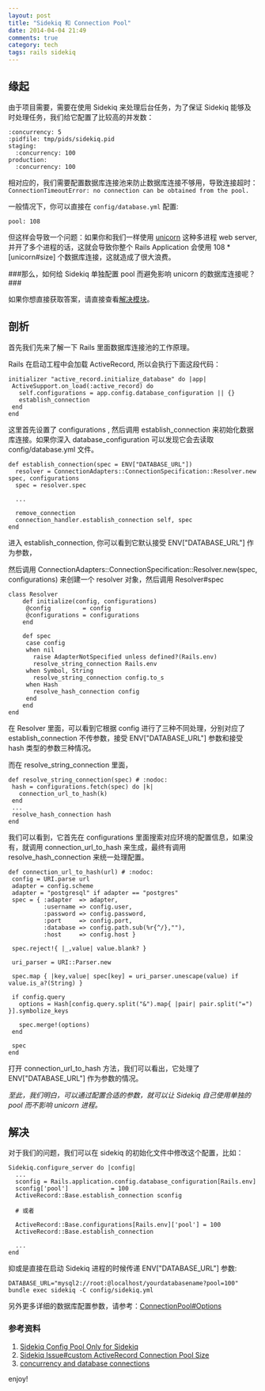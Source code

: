 ```yaml
---
layout: post
title: "Sidekiq 和 Connection Pool"
date: 2014-04-04 21:49
comments: true
category: tech
tags: rails sidekiq
---
```


## 缘起

由于项目需要，需要在使用 Sidekiq 来处理后台任务，为了保证 Sidekiq 能够及时处理任务，我们给它配置了比较高的并发数：

    :concurrency: 5
    :pidfile: tmp/pids/sidekiq.pid
    staging:
      :concurrency: 100
    production:
      :concurrency: 100

<!--more-->

相对应的，我们需要配置数据库连接池来防止数据库连接不够用，导致连接超时：`ConnectionTimeoutError: no connection can be obtained from the pool.`

一般情况下，你可以直接在 `config/database.yml` 配置:

    pool: 108

但这样会导致一个问题：如果你和我们一样使用 [unicorn](http://unicorn.bogomips.org/) 这种多进程 web server, 并开了多个进程的话，这就会导致你整个 Rails Application 会使用 108 * [unicorn#size] 个数据库连接，这就造成了很大浪费。

###那么，如何给 Sidekiq 单独配置 pool 而避免影响 unicorn 的数据库连接呢？###

如果你想直接获取答案，请直接查看[解决模块]()。

## 剖析

首先我们先来了解一下 Rails 里面数据库连接池的工作原理。

Rails 在启动工程中会加载 ActiveRecord, 所以会执行下面这段代码：

    initializer "active_record.initialize_database" do |app|
     ActiveSupport.on_load(:active_record) do
       self.configurations = app.config.database_configuration || {}
       establish_connection
     end
    end

这里首先设置了 configurations , 然后调用 establish_connection 来初始化数据库连接。如果你深入 database_configuration 可以发现它会去读取 config/database.yml 文件。

    def establish_connection(spec = ENV["DATABASE_URL"])
      resolver = ConnectionAdapters::ConnectionSpecification::Resolver.new spec, configurations
      spec = resolver.spec

      ...

      remove_connection
      connection_handler.establish_connection self, spec
    end  

进入 establish_connection, 你可以看到它默认接受 ENV["DATABASE_URL"] 作为参数，

然后调用 ConnectionAdapters::ConnectionSpecification::Resolver.new(spec, configurations) 来创建一个 resolver 对象，然后调用 Resolver#spec

    class Resolver
        def initialize(config, configurations)
         @config         = config
         @configurations = configurations
        end
        
        def spec
         case config
         when nil
           raise AdapterNotSpecified unless defined?(Rails.env)
           resolve_string_connection Rails.env
         when Symbol, String
           resolve_string_connection config.to_s
         when Hash
           resolve_hash_connection config
         end
        end
    end   

在 Resolver 里面，可以看到它根据 config 进行了三种不同处理，分别对应了 establish_connection 不传参数，接受 ENV["DATABASE_URL"] 参数和接受 hash 类型的参数三种情况。

而在 resolve_string_connection 里面，

    def resolve_string_connection(spec) # :nodoc:
     hash = configurations.fetch(spec) do |k|
       connection_url_to_hash(k)
     end
     ...
     resolve_hash_connection hash
    end

我们可以看到，它首先在 configurations 里面搜索对应环境的配置信息，如果没有，就调用 connection_url_to_hash 来生成，最终有调用 resolve_hash_connection 来统一处理配置。

    def connection_url_to_hash(url) # :nodoc:
     config = URI.parse url
     adapter = config.scheme
     adapter = "postgresql" if adapter == "postgres"
     spec = { :adapter  => adapter,
              :username => config.user,
              :password => config.password,
              :port     => config.port,
              :database => config.path.sub(%r{^/},""),
              :host     => config.host }

     spec.reject!{ |_,value| value.blank? }

     uri_parser = URI::Parser.new

     spec.map { |key,value| spec[key] = uri_parser.unescape(value) if value.is_a?(String) }

     if config.query
       options = Hash[config.query.split("&").map{ |pair| pair.split("=") }].symbolize_keys

       spec.merge!(options)
     end

     spec
    end
    
打开 connection_url_to_hash 方法，我们可以看出，它处理了 ENV["DATABASE_URL"] 作为参数的情况。

*至此，我们明白，可以通过配置合适的参数，就可以让 Sidekiq 自己使用单独的 pool 而不影响 unicorn 进程。*

## 解决

对于我们的问题，我们可以在 sidekiq 的初始化文件中修改这个配置，比如：

    Sidekiq.configure_server do |config|
      ...
      sconfig = Rails.application.config.database_configuration[Rails.env]
      sconfig['pool']            = 100
      ActiveRecord::Base.establish_connection sconfig
      
      # 或者 
      
      ActiveRecord::Base.configurations[Rails.env]['pool'] = 100
      ActiveRecord::Base.establish_connection

      ... 
    end

抑或是直接在启动 Sidekiq 进程的时候传递 ENV["DATABASE_URL"] 参数:

    DATABASE_URL="mysql2://root:@localhost/yourdatabasename?pool=100" bundle exec sidekiq -C config/sidekiq.yml       

另外更多详细的数据库配置参数，请参考：[ConnectionPool#Options](http://api.rubyonrails.org/classes/ActiveRecord/ConnectionAdapters/ConnectionPool.html#class-ActiveRecord::ConnectionAdapters::ConnectionPool-label-Options)

### 参考资料

1. [Sidekiq Config Pool Only for Sidekiq](https://github.com/mperham/sidekiq/wiki/Advanced-Options#rails-32-and-newer)
2. [Sidekiq Issue#custom ActiveRecord Connection Pool Size](https://github.com/mperham/sidekiq/issues/503)
3. [concurrency and database connections](https://devcenter.heroku.com/articles/concurrency-and-database-connections)

enjoy!
